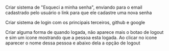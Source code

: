 Criar sistema de "Esqueci a minha senha", enviando para o email cadastrado pelo usuário o link para que ele cadastre uma nova senha

Criar sistema de login com os principais terceiros, github e google

Criar alguma forma de quando logada, não aparece mais o botao de logout e sim um icone mostrando que a pessoa esta logada. Ao clicar no icone aparecer o nome dessa pessoa e abaixo dela a opção de logout

